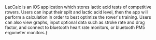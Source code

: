 LacCalc is an iOS application which stores lactic acid tests of competitive rowers. Users can input their split and lactic acid level, then the app will perform a calculation in order to best optimize the rower's training. Users can also view graphs, input optional data such as stroke rate and drag factor, and connect to bluetooth heart rate monitors, or bluetooth PM5 ergometer monitors.}
